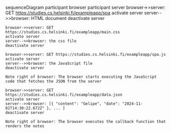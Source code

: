 sequenceDiagram
participant browser
participant server
browser->>server: GET https://studies.cs.helsinki.fi/exampleapp/spa
activate server
server-->>browser: HTML document
deactivate server

    browser->>server: GET https://studies.cs.helsinki.fi/exampleapp/main.css
    activate server
    server-->>browser: the css file
    deactivate server

    browser->>server: GET https://studies.cs.helsinki.fi/exampleapp/spa.js
    activate server
    server-->>browser: the JavaScript file
    deactivate server

    Note right of browser: The browser starts executing the JavaScript code that fetches the JSON from the server

    browser->>server: GET https://studies.cs.helsinki.fi/exampleapp/data.json
    activate server
    server-->>browser: [{ "content": "Gelipe", "date": "2024-11-01T14:30:22.672Z" }, ... ]
    deactivate server

    Note right of browser: The browser executes the callback function that renders the notes
